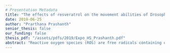 ```yaml
---
# Presentation Metadata
title: "The effects of resveratrol on the movement abilities of Drosophila melanogaster exposed to dental resin"
date: 2019-06-25
author: "Prarthana Prashanth"
senior_thesis: false
our_funding: false
thesis_pdf: "/assets/pdfs/2019/Expo_HS_Prashanth.pdf"
abstract: "Reactive oxygen species (ROS) are free radicals containing oxygen that seek to fill in empty spaces within their valence shells.  ROS are especially harmful to embryos and fetuses as they interfere with cell signaling leading to birth disorders. In contrast, resveratrol, an antioxidant, pairs unpaired electrons in ROS before oxidation can occur. Therefore, I studied the effects of the resveratrol-containing foods, blueberries and red grapes, on the movement abilities of fruit flies exposed to dental resin, an ROS-releasing compound. I divided fly food media into four groups based on the presence of dental resin, blueberries, and red grapes. Each group consisted of four vials with four male and four female flies in each vial. I measured the climbing abilities of the adult flies on Day 2, 5, and 8 by calculating the percentage of flies that passed the climbing line in 30 seconds. I measured the crawling abilities of fruit fly larvae exposed to the food mediums by counting the number of full-body contractions in 60 seconds. In both assays, the dental resin group performed significantly worse than the control group indicating ROS release. Blueberries significantly combated negative effects of dental resin in both assays. Red grapes combated dental resin’s negative effects in the climbing assay but not significantly in the larval assay. I further monitored the development of these larvae into flies but found no significant difference between the groups. The results demonstrate natural solutions for reducing oxidative stress and birth disorders and encourage further research in these areas."
---
```

